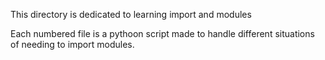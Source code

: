 This directory is dedicated to learning import and modules

Each numbered file is a pythoon script made to handle different
situations of needing to import modules.